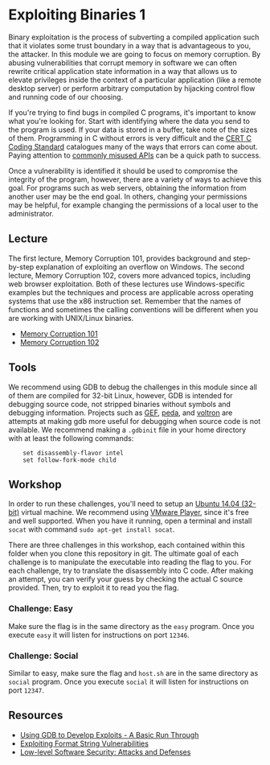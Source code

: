 # Exploiting Binaries 1
Binary exploitation is the process of subverting a compiled application such that it violates some trust boundary in a way that is advantageous to you, the attacker. In this module we are going to focus on memory corruption. By abusing vulnerabilities that corrupt memory in software we can often rewrite critical application state information in a way that allows us to elevate privileges inside the context of a particular application (like a remote desktop server) or perform arbitrary computation by hijacking control flow and running code of our choosing.

If you're trying to find bugs in compiled C programs, it's important to know what you're looking for. Start with identifying where the data you send to the program is used. If your data is stored in a buffer, take note of the sizes of them. Programming in C without errors is very difficult and the [CERT C Coding Standard](https://www.securecoding.cert.org/confluence/display/seccode/CERT+C+Coding+Standard) catalogues many of the ways that errors can come about. Paying attention to [commonly misused APIs](http://stackoverflow.com/questions/4588581/which-functions-in-the-c-standard-library-commonly-encourage-bad-practice) can be a quick path to success.

Once a vulnerability is identified it should be used to compromise the integrity of the program, however, there are a variety of ways to achieve this goal. For programs such as web servers, obtaining the information from another user may be the end goal. In others, changing your permissions may be helpful, for example changing the permissions of a local user to the administrator.

## Lecture
The first lecture, Memory Corruption 101, provides background and step-by-step explanation of exploiting an overflow on Windows. The second lecture, Memory Corruption 102, covers more advanced topics, including web browser exploitation. Both of these lectures use Windows-specific examples but the techniques and process are applicable across operating systems that use the x86 instruction set. Remember that the names of functions and sometimes the calling conventions will be different when you are working with UNIX/Linux binaries.
* [Memory Corruption 101](http://vimeo.com/31348274)
* [Memory Corruption 102](http://vimeo.com/31831062)

## Tools
We recommend using GDB to debug the challenges in this module since all of them are compiled for 32-bit Linux, however, GDB is intended for debugging source code, not stripped binaries without symbols and debugging information. Projects such as [GEF](https://github.com/hugsy/gef), [peda](https://code.google.com/p/peda/), and [voltron](https://github.com/snarez/voltron) are attempts at making gdb more useful for debugging when source code is not available.  We recommend making a `.gdbinit` file in your home directory with at least the following commands:
```
    set disassembly-flavor intel
    set follow-fork-mode child
```

## Workshop
In order to run these challenges, you'll need to setup an [Ubuntu 14.04 (32-bit)](http://www.ubuntu.com/download/desktop/thank-you?country=US&version=14.04&architecture=i386) virtual machine. We recommend using [VMware Player](https://my.vmware.com/web/vmware/free#desktop_end_user_computing/vmware_player/6_0), since it's free and well supported. When you have it running, open a terminal and install `socat` with command `sudo apt-get install socat`.

There are three challenges in this workshop, each contained within this folder when you clone this repository in git. The ultimate goal of each challenge is to manipulate the executable into reading the flag to you. For each challenge, try to translate the disassembly into C code. After making an attempt, you can verify your guess by checking the actual C source provided. Then, try to exploit it to read you the flag.

### Challenge: Easy
Make sure the flag is in the same directory as the `easy` program. Once you execute `easy` it will listen for instructions on port `12346`.

### Challenge: Social
Similar to easy, make sure the flag and `host.sh` are in the same directory as `social` program. Once you execute `social` it will listen for instructions on port `12347`.

## Resources
* [Using GDB to Develop Exploits - A Basic Run Through](http://www.exploit-db.com/papers/13205/)
* [Exploiting Format String Vulnerabilities](/ctf/exploits/references/formatstring-1.2.pdf)
* [Low-level Software Security: Attacks and Defenses](/ctf/exploits/references/tr-2007-153.pdf)
